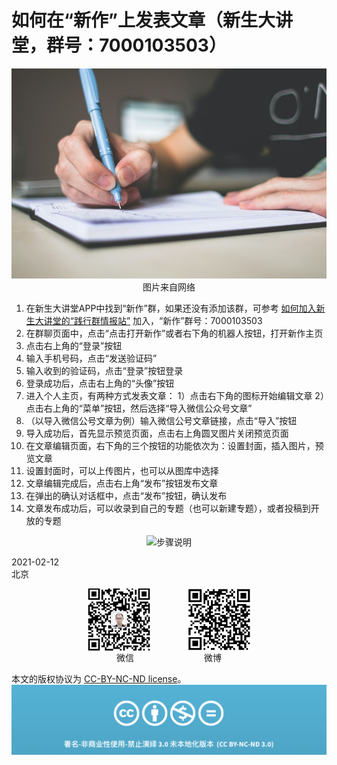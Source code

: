 # 如何在“新作”上发表文章（新生大讲堂，群号：7000103503）

<div align=center>

![刘心泉说](https://github.com/unetman/works/blob/master/resources/2021/20210212001.jpg?raw=true)  
图片来自网络

<div align=left>

1. 在新生大讲堂APP中找到“新作”群，如果还没有添加该群，可参考 [如何加入新生大讲堂的“践行群情报站”](https://mp.weixin.qq.com/s/8Gl2AqYXRX25oTEzDquVcg) 加入，“新作”群号：7000103503
2. 在群聊页面中，点击“点击打开新作”或者右下角的机器人按钮，打开新作主页
3. 点击右上角的“登录”按钮
4. 输入手机号码，点击“发送验证码”
5. 输入收到的验证码，点击“登录”按钮登录
6. 登录成功后，点击右上角的“头像”按钮
7. 进入个人主页，有两种方式发表文章：
    1）点击右下角的图标开始编辑文章
    2）点击右上角的“菜单”按钮，然后选择“导入微信公众号文章”
8. （以导入微信公号文章为例）输入微信公号文章链接，点击“导入”按钮
9. 导入成功后，首先显示预览页面，点击右上角圆叉图片关闭预览页面
10. 在文章编辑页面，右下角的三个按钮的功能依次为：设置封面，插入图片，预览文章
11. 设置封面时，可以上传图片，也可以从图库中选择
12. 文章编辑完成后，点击右上角“发布”按钮发布文章
13. 在弹出的确认对话框中，点击“发布”按钮，确认发布
14. 文章发布成功后，可以收录到自己的专题（也可以新建专题），或者投稿到开放的专题

<div align=center>

![步骤说明](https://github.com/unetman/works/blob/master/resources/2021/2021022002.jpg?raw=true)  

<div align=left>

2021-02-12  
北京

<div align=center>

<img src="https://github.com/unetman/works/blob/master/resources/wechat.jpg?raw=true" width = "100" height = "100" div align=center />　　　　
<img src="https://github.com/unetman/works/blob/master/resources/weibo.jpg?raw=true" width = "100" height = "100" div align=center />  
微信　　　　　　　　微博

<div align=left>

本文的版权协议为 [CC-BY-NC-ND license](https://creativecommons.org/licenses/by-nc-nd/3.0/deed.zh)。
![copyright](https://github.com/unetman/works/blob/master/resources/CC-BY-NC-ND.png?raw=true)
